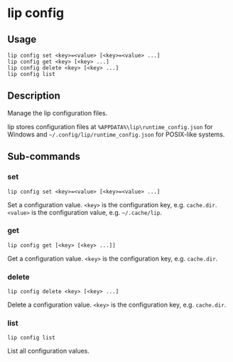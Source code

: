 # lip config

## Usage

```shell
lip config set <key>=<value> [<key>=<value> ...]
lip config get <key> [<key> ...]
lip config delete <key> [<key> ...]
lip config list
```

## Description

Manage the lip configuration files.

lip stores configuration files at `%APPDATA%\lip\runtime_config.json` for Windows and `~/.config/lip/runtime_config.json` for POSIX-like systems.

## Sub-commands

### set

```shell
lip config set <key>=<value> [<key>=<value> ...]
```

Set a configuration value. `<key>` is the configuration key, e.g. `cache.dir`. `<value>` is the configuration value, e.g. `~/.cache/lip`.

### get

```shell
lip config get [<key> [<key> ...]]
```

Get a configuration value. `<key>` is the configuration key, e.g. `cache.dir`.

### delete

```shell
lip config delete <key> [<key> ...]
```

Delete a configuration value. `<key>` is the configuration key, e.g. `cache.dir`.

### list

```shell
lip config list
```

List all configuration values.
